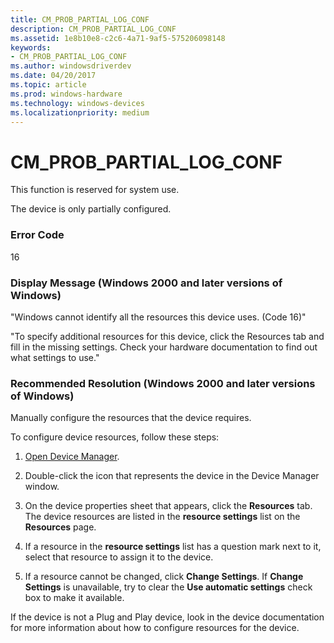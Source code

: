 ```yaml
---
title: CM_PROB_PARTIAL_LOG_CONF
description: CM_PROB_PARTIAL_LOG_CONF
ms.assetid: 1e8b10e8-c2c6-4a71-9af5-575206098148
keywords:
- CM_PROB_PARTIAL_LOG_CONF
ms.author: windowsdriverdev
ms.date: 04/20/2017
ms.topic: article
ms.prod: windows-hardware
ms.technology: windows-devices
ms.localizationpriority: medium
---
```


# CM_PROB_PARTIAL_LOG_CONF

This function is reserved for system use.





The device is only partially configured.

### Error Code

16

### Display Message (Windows 2000 and later versions of Windows)

"Windows cannot identify all the resources this device uses. (Code 16)"

"To specify additional resources for this device, click the Resources tab and fill in the missing settings. Check your hardware documentation to find out what settings to use."

### Recommended Resolution (Windows 2000 and later versions of Windows)

Manually configure the resources that the device requires.

To configure device resources, follow these steps:

1.  [Open Device Manager](using-device-manager.md).

2.  Double-click the icon that represents the device in the Device Manager window.

3.  On the device properties sheet that appears, click the **Resources** tab. The device resources are listed in the **resource settings** list on the **Resources** page.

4.  If a resource in the **resource settings** list has a question mark next to it, select that resource to assign it to the device.

5.  If a resource cannot be changed, click **Change Settings**. If **Change Settings** is unavailable, try to clear the **Use automatic settings** check box to make it available.

If the device is not a Plug and Play device, look in the device documentation for more information about how to configure resources for the device.

 

 





